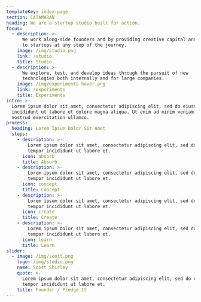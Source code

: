 ```yaml
---
templateKey: index-page
section: CATAMARAN
heading: We are a startup studio built for action.
focus:
  - description: >-
      We work along-side founders and by providing creative capital and services
      to startups at any step of the journey. 
    image: /img/studio.png
    link: /studio
    title: Studio
  - description: >-
      We explore, test, and develop ideas through the pursuit of new
      technologies both internally and for large companies.
    image: /img/experiments-hover.png
    link: /experiments
    title: Experiments
intro: >-
  Lorem ipsum dolor sit amet, consectetur adipiscing elit, sed do eiusmod tempor
  incididunt ut labore et dolore magna aliqua. Ut enim ad minim veniam, quis
  nostrud exercitation ullamco.
process:
  heading: Lorem Ipsum Dolor Sit Amet
  steps:
    - description: >-
        Lorem ipsum dolor sit amet, consectetur adipiscing elit, sed do eiusmod
        tempor incididunt ut labore et.
      icon: absorb
      title: Absorb
    - description: >-
        Lorem ipsum dolor sit amet, consectetur adipiscing elit, sed do eiusmod
        tempor incididunt ut labore et.
      icon: concept
      title: Concept
    - description: >-
        Lorem ipsum dolor sit amet, consectetur adipiscing elit, sed do eiusmod
        tempor incididunt ut labore et.
      icon: create
      title: Create
    - description: >-
        Lorem ipsum dolor sit amet, consectetur adipiscing elit, sed do eiusmod
        tempor incididunt ut labore et.
      icon: learn
      title: Learn
slider:
  - image: /img/scott.png
    logo: /img/studio.png
    name: Scott Shirley
    quote: >-
      Lorem ipsum dolor sit amet, consectetur adipiscing elit, sed do eiusmod
      tempor incididunt ut labore et.
    title: Founder / Pledge It
---
```


